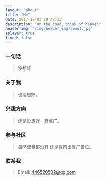 ```yaml
---
layout: "about"
title: "Me"
date: 2017-10-03 10:48:33
description: "On the road，think of heaven"
header-img: "/img/header_img/about.jpg"
aplayer: true
fixed: false
---
```


### 一句话

>没想好

### 关于我

>也没想好，

### 兴趣方向

>还是没想好，有点广。

### 参与社区

> 虽然流量都没有
> 还是提前出售广告位。

### 联系我

>Email: 446520502@qq.com

